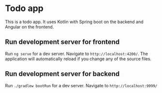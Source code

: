 # Todo app

This is a todo app. It uses Kotlin with Spring boot on the backend and Angular on the frontend.

## Run development server for frontend

Run `ng serve` for a dev server. Navigate to `http://localhost:4200/`. The application will automatically reload if you change any of the source files.

## Run development server for backend

Run `./gradlew bootRun` for a dev server. Navigate to `http://localhost:9999/`